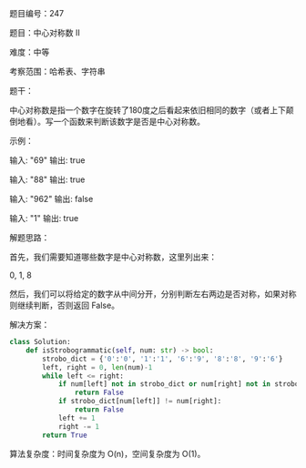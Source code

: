 题目编号：247

题目：中心对称数 II

难度：中等

考察范围：哈希表、字符串

题干：

中心对称数是指一个数字在旋转了180度之后看起来依旧相同的数字（或者上下颠倒地看）。写一个函数来判断该数字是否是中心对称数。

示例：

输入:  "69"
输出: true

输入:  "88"
输出: true

输入:  "962"
输出: false

输入:  "1"
输出: true

解题思路：

首先，我们需要知道哪些数字是中心对称数，这里列出来：

0, 1, 8

然后，我们可以将给定的数字从中间分开，分别判断左右两边是否对称，如果对称则继续判断，否则返回 False。

解决方案：

```python
class Solution:
    def isStrobogrammatic(self, num: str) -> bool:
        strobo_dict = {'0':'0', '1':'1', '6':'9', '8':'8', '9':'6'}
        left, right = 0, len(num)-1
        while left <= right:
            if num[left] not in strobo_dict or num[right] not in strobo_dict:
                return False
            if strobo_dict[num[left]] != num[right]:
                return False
            left += 1
            right -= 1
        return True
```

算法复杂度：时间复杂度为 O(n)，空间复杂度为 O(1)。